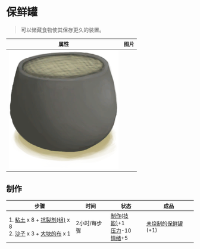 # 保鲜罐  
> 可以储藏食物使其保存更久的装置。  
  
  属性  |   图片   
 ----  |  ----:   
   |  ![](Sprite/ClayPotCooler.png)   
  
## 制作  
步骤  |  时间  |  状态  |  成品  
----  |  ----  |  ----  |  ----  
1. [粘土](Clay.md) x 8 + [抗裂剂(组)](GpTag_Temper.md) x 8<br>2. [沙子](Sand.md) x 3 + [大块的布](ClothLarge.md) x 1  |  2小时/每步骤  |  [制作(技能)](Skill_Crafting.md)+1<br>[压力](Stress.md)-10<br>[情绪](Morale.md)+5  |  [未烧制的保鲜罐](ClayPotCoolerUnfired.md)(+1)  
